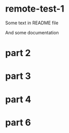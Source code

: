 # remote-test-1


Some text in README file

And some documentation

# part 2
# part 3
# part 4
# part 6
